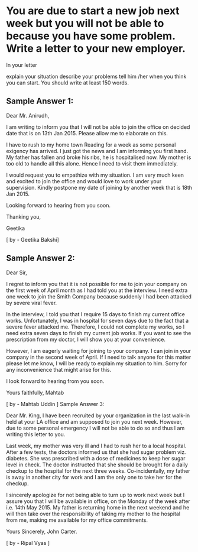 # You are due to start a new job next week but you will not be able to because you have some problem. Write a letter to your new employer.

 In your letter


 
explain your situation
describe your problems
tell him /her when you think you can start.
You should write at least 150 words.

## Sample Answer 1:

Dear Mr. Anirudh,

I am writing to inform you that I will not be able to join the office on decided date that is on 13th Jan 2015. Please allow me to elaborate on this.

I have to rush to my home town Reading for a week as some personal exigency has arrived. I just got the news and I am informing you first hand. My father has fallen and broke his ribs, he is hospitalised now. My mother is too old to handle all this alone. Hence I need to visit them immediately.

I would request you to empathize with my situation. I am very much keen and excited to join the office and would love to work under your supervision. Kindly postpone my date of joining by another week that is 18th Jan 2015.

Looking forward to hearing from you soon.

Thanking you,

Geetika

[ by - Geetika Bakshi] 
 
## Sample Answer 2:
Dear Sir,

I regret to inform you that it is not possible for me to join your company on the first week of April month as I had told you at the interview. I need extra one week to join the Smith Company because suddenly I had been attacked by severe viral fever.

In the interview, I told you that I require 15 days to finish my current office works. Unfortunately, I was in hospital for seven days due to the fact that a severe fever attacked me. Therefore, I could not complete my works, so I need extra seven days to finish my current job works. If you want to see the prescription from my doctor, I will show you at your convenience.

However, I am eagerly waiting for joining to your company. I can join in your company in the second week of April.  If I need to talk anyone for this matter please let me know, I will be ready to explain my situation to him. Sorry for any inconvenience that might arise for this.

I look forward to hearing from you soon.   
 
Yours faithfully,
Mahtab

[ by - Mahtab Uddin ] 
Sample Answer 3:

Dear Mr. King,
I have been recruited by your organization in the last walk-in held at your LA office and am supposed to join you next week. However, due to some personal emergency I will not be able to do so and thus I am writing this letter to you.

Last week, my mother was very ill and I had to rush her to a local hospital. After a few tests, the doctors informed us that she had sugar problem viz. diabetes. She was prescribed with a dose of medicines to keep her sugar level in check. The doctor instructed that she should be brought for a daily checkup to the hospital for the next three weeks. Co-incidentally, my father is away in another city for work and I am the only one to take her for the checkup.

I sincerely apologize for not being able to turn up to work next week but I assure you that I will be available in office, on the Monday of the week after i.e.  14th May 2015. My father is returning home in the next weekend and he will then take over the responsibility of taking my mother to the hospital from me, making me available for my office commitments.

Yours Sincerely,
John Carter.

[ by - Ripal Vyas ] 